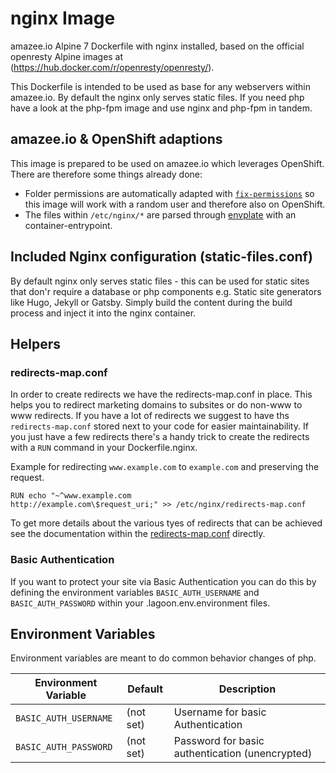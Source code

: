 # nginx Image
amazee.io Alpine 7 Dockerfile with nginx installed, based on the official openresty Alpine images at (https://hub.docker.com/r/openresty/openresty/).

This Dockerfile is intended to be used as base for any webservers within amazee.io. By default the nginx only serves static files. If you need php have a look at the php-fpm image and use nginx and php-fpm in tandem.

## amazee.io & OpenShift adaptions
This image is prepared to be used on amazee.io which leverages OpenShift. There are therefore some things already done:

- Folder permissions are automatically adapted with [`fix-permissions`](https://github.com/sclorg/s2i-base-container/blob/master/core/root/usr/bin/fix-permissions) so this image will work with a random user and therefore also on OpenShift.
- The files within `/etc/nginx/*` are parsed through [envplate](https://github.com/kreuzwerker/envplate) with an container-entrypoint.

## Included Nginx configuration (static-files.conf)
By default nginx only serves static files - this can be used for static sites that don'r require a database or php components e.g. Static site generators like Hugo, Jekyll or Gatsby. Simply build the content during the build process and inject it into the nginx container.

## Helpers
### redirects-map.conf
In order to create redirects we have the redirects-map.conf in place. This helps you to redirect marketing domains to subsites or do non-www to www redirects.
If you have a lot of redirects we suggest to have ths `redirects-map.conf` stored next to your code for easier maintainability.
If you just have a few redirects there's a handy trick to create the redirects with a `RUN` command in your Dockerfile.nginx.


Example for redirecting `www.example.com` to `example.com` and preserving the request.

```
RUN echo "~^www.example.com           http://example.com\$request_uri;" >> /etc/nginx/redirects-map.conf

```

To get more details about the various tyes of redirects that can be achieved see the documentation within the [redirects-map.conf](https://github.com/amazeeio/lagoon/blob/master/images/nginx/redirects-map.conf) directly.


### Basic Authentication
If you want to protect your site via Basic Authentication you can do this by defining the environment variables `BASIC_AUTH_USERNAME` and `BASIC_AUTH_PASSWORD` within your .lagoon.env.environment files.


## Environment Variables
Environment variables are meant to do common behavior changes of php.

| Environment Variable              | Default   | Description                                    |
| --------------------------------- | --------- | ---------------------------------------------- |
| `BASIC_AUTH_USERNAME`             | (not set) | Username for basic Authentication              |
| `BASIC_AUTH_PASSWORD`             | (not set) | Password for basic authentication (unencrypted)|

